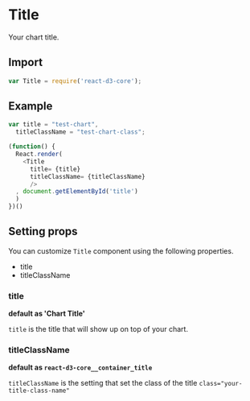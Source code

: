 # Title

Your chart title.

## Import

```js
var Title = require('react-d3-core');
```

## Example

```js
var title = "test-chart",
  titleClassName = "test-chart-class";

(function() {
  React.render(
    <Title
      title= {title}
      titleClassName= {titleClassName}
      />
  , document.getElementById('title')
  )
})()
```

## Setting props

You can customize `Title` component using the following properties.

- title
- titleClassName

### title

**default as 'Chart Title'**

`title` is the title that will show up on top of your chart.

### titleClassName

**default as `react-d3-core__container_title`**

`titleClassName` is the setting that set the class of the title `class="your-title-class-name"`
